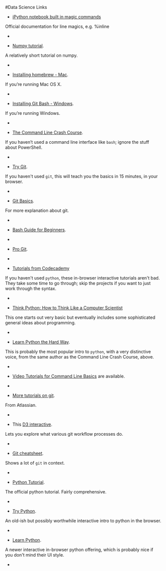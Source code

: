 #Data Science Links

* [iPython notebook built in magic commands](https://ipython.org/ipython-doc/dev/interactive/magics.html)

 Official documentation for line magics, e.g. %inline
 
-

* [Numpy tutorial](http://www.python-course.eu/numpy.php).

 A relatively short tutorial on numpy.

-

* [Installing homebrew - Mac](http://brew.sh/#install). 
 
 If you’re running Mac OS X.
 
-

* [Installing Git Bash - Windows](http://openhatch.org/missions/windows-setup/install-git-bash).

 If you’re running Windows.

-

* [The Command Line Crash Course](http://cli.learncodethehardway.org/book/). 
 
 If you haven’t used a command line interface like `bash`; ignore the stuff about PowerShell.

-

* [Try Git](http://try.github.io/).
 
 If you haven't used `git`, this will teach you the basics in 15 minutes, in your browser. 

-

* [Git Basics](https://www.atlassian.com/git/tutorial/git-basics).

 For more explanation about git.

-

* [Bash Guide for Beginners](http://writers.fultus.com/garrels/ebooks/Machtelt_Garrels_Bash_Guide_for_Beginners_2nd_Ed.pdf).

-

* [Pro Git](http://git-scm.com/book).

-

*  [Tutorials from Codecademy](http://www.codecademy.com/tracks/python)
 
 If you haven't used `python`, these in-browser interactive tutorials aren't bad. They take some time to go through; skip the projects if you want to just work through the syntax.

-

* [Think Python: How to Think Like a Computer Scientist](http://www.greenteapress.com/thinkpython/thinkpython.pdf)

 This one starts out very basic but eventually includes some sophisticated general ideas about programming.

-

* [Learn Python the Hard Way](http://learnpythonthehardway.org/book/).

 This is probably the most popular intro to `python`, with a very distinctive voice, from the same author as the Command Line Crash Course, above.

-

* [Video Tutorials for Command Line Basics](http://drupalize.me/series/command-line-basics-series) are available.

-

* [More tutorials on git](https://www.atlassian.com/git/).

 From Atlassian.

-

* This [D3 interactive](http://www.wei-wang.com/ExplainGitWithD3/).

 Lets you explore what various git workflow processes do.

-

* [Git cheatsheet](http://ndpsoftware.com/git-cheatsheet.html).

 Shows a lot of `git` in context.

-

* [Python Tutorial](http://docs.python.org/2/tutorial/).

 The official python tutorial. Fairly comprehensive.

-

* [Try Python](http://www.trypython.org/).

 An old-ish but possibly worthwhile interactive intro to python in the browser.

-

* [Learn Python](http://www.learnpython.org/).

 A newer interactive in-browser python offering, which is probably nice if you don't mind their UI style.

-
